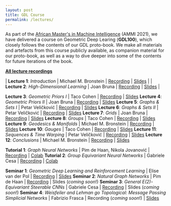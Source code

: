 ```yaml
---
layout: post
title: GDL Course
permalink: /lectures/
---
```


As part of the [African Master's in Machine Intelligence](https://aimsammi.org/) (AMMI 2021), we have delivered a course on Geometric Deep Learing (**GDL100**), which closely follows the contents of our GDL proto-book. We make all materials and artefacts from this course publicly available, as companion material for our proto-book, as well as a way to dive deeper into some of the contents for future iterations of the book.

[**All lecture recordings**](https://www.youtube.com/playlist?list=PLn2-dEmQeTfQ8YVuHBOvAhUlnIPYxkeu3)

| **Lecture 1**: _Introduction_ | Michael M. Bronstein | [Recording](https://youtu.be/PtA0lg_e5nA) | [Slides](bit.ly/3iw6AO9) |
| **Lecture 2**: _High-Dimensional Learning_ | Joan Bruna | [Recording](https://youtu.be/4RmpSvQ2LL0) | [Slides](bit.ly/3yB5A14) |

**Lecture 3**: _Geometric Priors I_ \| Taco Cohen \| [Recording](https://youtu.be/fWBrupgU4X8) \| [Slides](bit.ly/3s1PACv)
**Lecture 4**: _Geometric Priors II_ \| Joan Bruna \| [Recording](https://youtu.be/ERL17gbbSwo) \| [Slides](bit.ly/37rWbgd)
**Lecture 5**: _Graphs & Sets I_ \| Petar Veličković \| [Recording](https://youtu.be/E_Wweuk5iqA) \| [Slides](bit.ly/2X75EHY)
**Lecture 6**: _Graphs & Sets II_ \| Petar Veličković \| [Recording](https://youtu.be/i79ewWQiUX4) \| [Slides](bit.ly/37pYssr)
**Lecture 7**: _Grids_ \| Joan Bruna \| [Recording](https://youtu.be/O2-I0y8ACj4) \| [Slides](bit.ly/3iu0Ggr)
**Lecture 8**: _Groups_ \| Taco Cohen \| [Recording](https://youtu.be/kee16fXU8h0) \| [Slides](bit.ly/3AjUyxu)
**Lecture 9**: _Geodesics & Manifolds_ \| Michael M. Bronstein \| [Recording](https://youtu.be/WVTrWGiZF8E) \| [Slides](bit.ly/3lFTobt)
**Lecture 10**: _Gauges_ \| Taco Cohen \| [Recording](https://youtu.be/UrmvMDHOXow) \| [Slides](bit.ly/2VFC63b)
**Lecture 11**: _Sequences & Time Warping_ \| Petar Veličković \| [Recording](https://youtu.be/1MvBn77-VDk) \| [Slides](bit.ly/3xBpUOd)
**Lecture 12**: _Conclusions_ \| Michael M. Bronstein \| [Recording](https://youtu.be/caQV-Vb9TBw) \| [Slides](bit.ly/3yzfMqC)

**Tutorial 1**: _Graph Neural Networks_ \| Pim de Haan, Nikola Jovanović \| [Recording](https://www.youtube.com/watch?v=d5UZB5fi57k) \| [Colab](https://colab.research.google.com/drive/1aA--IgJSdPh7J_MIJgs2r0D0VCbGpNTp#scrollTo=UyaI3YcyJlaU)
**Tutorial 2**: _Group Equivariant Neural Networks_ \| Gabriele Cesa \| [Recording](https://youtu.be/iFfBYPAqkH8) \| [Colab](https://colab.research.google.com/drive/1DfUuk-NZtW5d0toMnL752dYEMSVuNWgM?usp=sharing)

**Seminar 1**: _Geometric Deep Learning and Reinforcement Learning_ \| Elise van der Pol \| [Recording](https://youtu.be/03MbWVlbefM) \| [Slides](https://www.dropbox.com/s/akd7lam38wf61rd/AMMI%20Seminar%201%20-%20Geometric%20Deep%20Learning%20and%20Reinforcement%20Learning.pdf?dl=0)
**Seminar 2**: _Natural Graph Networks_ \| Pim de Haan \| [Recording](https://youtu.be/2odKzu5fwVI) \| Slides (_coming soon_!)
**Seminar 3**: _General E(2)-Equivariant Steerable CNNs_ \| Gabriele Cesa \| [Recording](https://youtu.be/eGDD2MYUbw8) \| Slides (_coming soon_!)
**Seminar 4**: _Weisfeiler and Lehman go Topological: Message Passing Simplicial Networks_ \| Fabrizio Frasca \| Recording (_coming soon_!) \| [Slides](https://www.dropbox.com/s/sai0wgh46zwd1b3/AMMI%20Seminar%204%20-%20Message%20Passing%20Simplicial%20Networks.pdf?dl=0)
